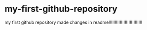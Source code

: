 # my-first-github-repository
my first github repository
made changes in readme!!!!!!!!!!!!!!!!!!!!!!!!!!!
